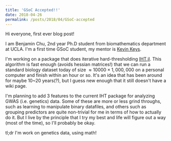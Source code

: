 ```yaml
---
title: 'GSoC Accepted!!'
date: 2018-04-26
permalink: /posts/2018/04/GSoC-accepted
---
```

Hi everyone, first ever blog post!

I am Benjamin Chu, 2nd year Ph.D student from biomathematics department at UCLA. I'm a first time GSoC student, my mentor is [Kevin Keys](https://sites.google.com/view/klkeys/). 

I'm working on a package that does iterative hard-thresholding [IHT.jl](https://github.com/klkeys/IHT.jl). This algorithm is fast enough (avoids hessian matrices!) that we can run a standard biology dataset today of size $\approx 10000 \times 1,000,000$ on a personal computer and finish within an hour or so. It's an idea that has been around for maybe 10~20 years(?), but I guess new enough that it still doesn't have a wiki page.

I'm planning to add 3 features to the current IHT package for analyzing GWAS (i.e. genetics) data. Some of these are more or less grind throughs, such as learning to manipulate binary datafiles, and others such as grouping predictors are quite non-trivial for me in terms of how to actually do it. But I live by the principle that I try my best and life will figure out a way (most of the time), so I'll probably be okay.

tl;dr
I'm work on genetics data, using math!